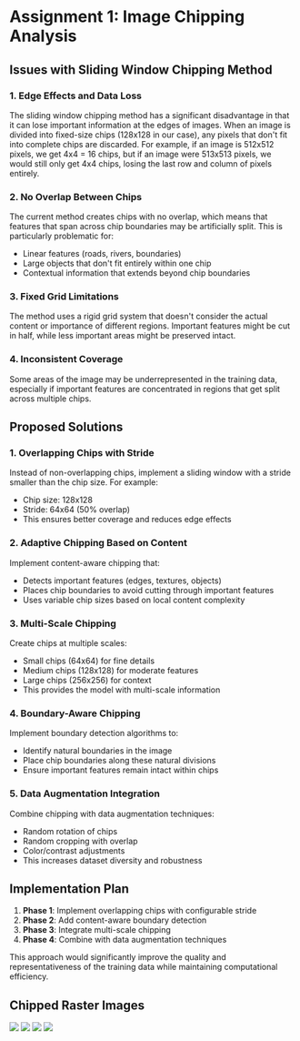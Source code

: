 # Assignment 1: Image Chipping Analysis

## Issues with Sliding Window Chipping Method

### 1. **Edge Effects and Data Loss**
The sliding window chipping method has a significant disadvantage in that it can lose important information at the edges of images. When an image is divided into fixed-size chips (128x128 in our case), any pixels that don't fit into complete chips are discarded. For example, if an image is 512x512 pixels, we get 4x4 = 16 chips, but if an image were 513x513 pixels, we would still only get 4x4 chips, losing the last row and column of pixels entirely.

### 2. **No Overlap Between Chips**
The current method creates chips with no overlap, which means that features that span across chip boundaries may be artificially split. This is particularly problematic for:
- Linear features (roads, rivers, boundaries)
- Large objects that don't fit entirely within one chip
- Contextual information that extends beyond chip boundaries

### 3. **Fixed Grid Limitations**
The method uses a rigid grid system that doesn't consider the actual content or importance of different regions. Important features might be cut in half, while less important areas might be preserved intact.

### 4. **Inconsistent Coverage**
Some areas of the image may be underrepresented in the training data, especially if important features are concentrated in regions that get split across multiple chips.

## Proposed Solutions

### 1. **Overlapping Chips with Stride**
Instead of non-overlapping chips, implement a sliding window with a stride smaller than the chip size. For example:
- Chip size: 128x128
- Stride: 64x64 (50% overlap)
- This ensures better coverage and reduces edge effects

### 2. **Adaptive Chipping Based on Content**
Implement content-aware chipping that:
- Detects important features (edges, textures, objects)
- Places chip boundaries to avoid cutting through important features
- Uses variable chip sizes based on local content complexity

### 3. **Multi-Scale Chipping**
Create chips at multiple scales:
- Small chips (64x64) for fine details
- Medium chips (128x128) for moderate features  
- Large chips (256x256) for context
- This provides the model with multi-scale information

### 4. **Boundary-Aware Chipping**
Implement boundary detection algorithms to:
- Identify natural boundaries in the image
- Place chip boundaries along these natural divisions
- Ensure important features remain intact within chips

### 5. **Data Augmentation Integration**
Combine chipping with data augmentation techniques:
- Random rotation of chips
- Random cropping with overlap
- Color/contrast adjustments
- This increases dataset diversity and robustness

## Implementation Plan

1. **Phase 1**: Implement overlapping chips with configurable stride
2. **Phase 2**: Add content-aware boundary detection
3. **Phase 3**: Integrate multi-scale chipping
4. **Phase 4**: Combine with data augmentation techniques

This approach would significantly improve the quality and representativeness of the training data while maintaining computational efficiency.

## Chipped Raster Images

<img src="images/rf_prediction1">

<img src="images/dt_prediction1">

<img src="images/rf_prediction2">

<img src="images/dt_prediction2">
